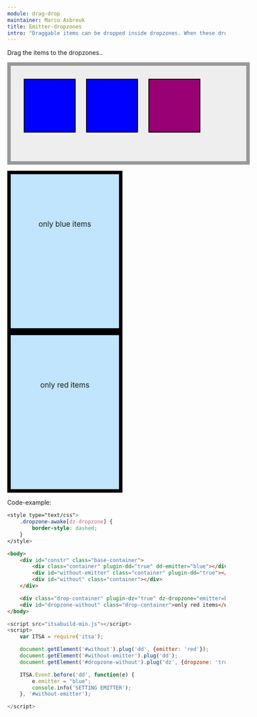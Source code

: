 ```yaml
---
module: drag-drop
maintainer: Marco Asbreuk
title: Emitter-dropzones
intro: "Draggable items can be dropped inside dropzones. When these dronzones are specified with <b>emittername=\"somename\"</b>, then they only accept draggable items with this specified emitterName. The draggable items can be labelled through the attribute <b>dd-emittername=\"somename\"</b> to identify the emitter.<br><br>Both the draggable items as well as dropzones can be setup using javascript as well. This is done with the red-item. The second blue-item gets its emitterName on the fly by subscribing to the dd-start event."
---
```


<style type="text/css">
    .base-container {
        width: 100%;
        height: 180px;
        background-color: #EEE;
        border: solid 8px #999;
        margin-bottom: 1em;
        padding: 20px;
    }
    .container {
        margin: 10px;
        height: 100px;
        width: 100px;
        background-color: #990073;
        border: 2px solid #000;
        display: inline-block;
        *display: inline;
        *zoom: 1;
        color: #FFF;
        text-align: center;
        font-size: 14px;
        line-height: 1.2em;
        padding: 20px 8px 0;
    }
    .drop-container {
        width: 250px;
        height: 250px;
        border: solid 8px #000;
        background-color: #c0e5fd;
        display: inline-block;
        *display: inline;
        *zoom: 1;
        margin-right: 20px;
        text-align: center;
        font-size: 17px;
        padding-top: 105px;
    }
    .container[dd-emitter="blue"] {
        background-color: #00F;
    }
    #without-emitter,
    .container[dd-emitter="blue"] {
        background-color: #00F;
    }
    .container[dd-emitter="red"] {
        background-color: #F00;
    }
    .dropzone-awake[dz-dropzone] {
        border-style: dashed;
    }
</style>

Drag the items to the dropzones..

<div id="constr" class="base-container">
    <div class="container" plugin-dd="true" dd-emitter="blue"></div>
    <div id="without-emitter" class="container" plugin-dd="true"></div>
    <div id="without" class="container"></div>
</div>

<div class="drop-container" plugin-dz="true" dz-dropzone="emitter=blue">only blue items</div>
<div id="dropzone-without" class="drop-container">only red items</div>


<p class="spaced">Code-example:</p>

```css
<style type="text/css">
    .dropzone-awake[dz-dropzone] {
        border-style: dashed;
    }
</style>
```

```html
<body>
    <div id="constr" class="base-container">
        <div class="container" plugin-dd="true" dd-emitter="blue"></div>
        <div id="without-emitter" class="container" plugin-dd="true"></div>
        <div id="without" class="container"></div>
    </div>

    <div class="drop-container" plugin-dz="true" dz-dropzone="emitter=blue">only blue items</div>
    <div id="dropzone-without" class="drop-container">only red items</div>
</body>
```

```js
<script src="itsabuild-min.js"></script>
<script>
    var ITSA = require('itsa');

    document.getElement('#without').plug('dd', {emitter: 'red'});
    document.getElement('#without-emitter').plug('dd');
    document.getElement('#dropzone-without').plug('dz', {dropzone: 'true emitter=red'});

    ITSA.Event.before('dd', function(e) {
        e.emitter = "blue";
        console.info('SETTING EMITTER');
    }, '#without-emitter');

</script>
```

<script src="../../dist/itsabuild-min.js"></script>
<script>
    var ITSA = require('itsa');

    document.getElement('#without').plug('dd', {emitter: 'red'});
    document.getElement('#without-emitter').plug('dd');
    document.getElement('#dropzone-without').plug('dz', {dropzone: 'true emitter=red'});

    ITSA.Event.before('dd', function(e) {
        e.emitter = "blue";
        console.info('SETTING EMITTER');
    }, '#without-emitter');
</script>
